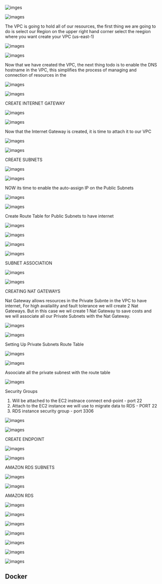 ![imges](images/5._Host_a_Dynamic_Web_App_on_AWS_with_Kubernetes_and_Amazon_EKS.gif)

![images](images/VPC.png)

The VPC is going to hold all of our resources, the first thing we are going to do is select our Region on the upper right hand corner select the reegion where you want create your VPC (us-east-1)

![images](images/Screenshot_1.png)

![images](images/Screenshot_2.png)

Now that we have created the VPC, the next thing todo is to enable the DNS hostname in the VPC, this simplifies the process of managing and connection of resources in the 

![images](images/Screenshot_3.png)

![images](images/Screenshot_4.png)

CREATE INTERNET GATEWAY



![images](images/Screenshot_5.png)

![images](images/Screenshot_6.png)

Now that the Internet Gateway is created, it is time to attach it to our VPC

![images](images/Screenshot_7.png)

![images](images/Screenshot_8.png)

CREATE SUBNETS

![images](images/Screenshot_9.png)

![images](images/Screenshot_10.png)

NOW its time to enable the auto-assign IP on the Public Subnets

![images](images/Screenshot_11.png)

![images](images/Screenshot_12.png)

Create Route Table for Public Subnets to have internet

![images](images/Screenshot_13.png)

![images](images/Screenshot_14.png)

![images](images/Screenshot_15.png)

![images](images/Screenshot_16.png)

SUBNET ASSOCIATION

![images](images/Screenshot_17.png)

![images](images/Screenshot_18.png)

CREATING NAT GATEWAYS

Nat Gateway allows resources in the Private Subnte in the VPC to have internet, For high availaility and fault tolerance we will create 2 Nat Gateways. But in this case we wil create 1 Nat Gateway to save costs and we will associate all our Private Subnets with the Nat Gateway.

![images](images/Screenshot_19.png)

![images](images/Screenshot_20.png)

Setting Up Private Subnets Route Table

![images](images/Screenshot_21.png)

![images](images/Screenshot_22.png)

Asoociate all the private subnest with the route table

![images](images/Screenshot_23.png)

Security Groups

1. Will be attached to the EC2 instnace connect end-point - port 22
2. Attach to the EC2 instance we will use to migrate data to RDS - PORT 22
3. RDS instance security group - port 3306

![images](images/Screenshot_24.png)

![images](images/Screenshot_25.png)

CREATE ENDPOINT

![images](images/Screenshot_26.png)

![images](images/Screenshot_27.png)

AMAZON RDS SUBNETS

![images](images/Screenshot_28.png)

![images](images/Screenshot_29.png)

AMAZON RDS

![images](images/Screenshot_30.png)

![images](images/Screenshot_31.png)

![images](images/Screenshot_32.png)

![images](images/Screenshot_33.png)

![images](images/Screenshot_34.png)

![images](images/Screenshot_35.png)

![images](images/Screenshot_36.png)

## Docker














